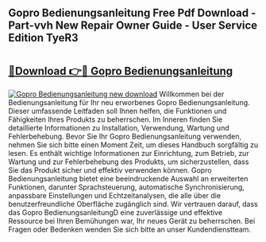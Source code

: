 ## Gopro Bedienungsanleitung Free Pdf Download - Part-vvh New Repair Owner Guide - User Service Edition TyeR3

# <h2><a href="http://df23ih.blite.top/?on=Gopro+Bedienungsanleitung">🔗Download 👉🔴 Gopro Bedienungsanleitung</a></h2>

[![Gopro Bedienungsanleitung new download](https://i.imgur.com/lujVjoI.png)](http://df23ih.blite.top/?on=Gopro+Bedienungsanleitung)
Willkommen bei der Bedienungsanleitung für Ihr neu erworbenes Gopro Bedienungsanleitung. Dieser umfassende Leitfaden soll Ihnen helfen, die Funktionen und Fähigkeiten Ihres Produkts zu beherrschen. Im Inneren finden Sie detaillierte Informationen zu Installation, Verwendung, Wartung und Fehlerbehebung. Bevor Sie Ihr Gopro Bedienungsanleitung verwenden, nehmen Sie sich bitte einen Moment Zeit, um dieses Handbuch sorgfältig zu lesen. Es enthält wichtige Informationen zur Einrichtung, zum Betrieb, zur Wartung und zur Fehlerbehebung des Produkts, um sicherzustellen, dass Sie das Produkt sicher und effektiv verwenden können. Gopro Bedienungsanleitung bietet eine beeindruckende Auswahl an erweiterten Funktionen, darunter Sprachsteuerung, automatische Synchronisierung, anpassbare Einstellungen und Echtzeitanalysen, die alle über die benutzerfreundliche Oberfläche zugänglich sind. Wir vertrauen darauf, dass das Gopro BedienungsanleitungD eine zuverlässige und effektive Ressource bei Ihren Bemühungen war, Ihr neues Gerät zu beherrschen. Bei Fragen oder Bedenken wenden Sie sich bitte an unser Kundendienstteam.
